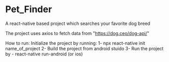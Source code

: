 # Pet_Finder
A react-native based project which searches your favorite dog breed

The project uses axios to fetch data from "https://dog.ceo/dog-api/"

How to run: Initialize the project by running: 
1- npx react-native init name_of_project
2- Build the project from android stuido
3- Run the project by - react-native run-android (or ios)
